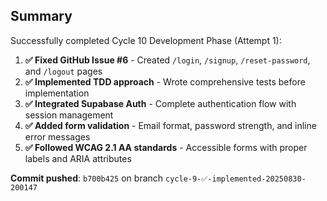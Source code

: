## Summary

Successfully completed Cycle 10 Development Phase (Attempt 1):

1. **✅ Fixed GitHub Issue #6** - Created `/login`, `/signup`, `/reset-password`, and `/logout` pages
2. **✅ Implemented TDD approach** - Wrote comprehensive tests before implementation
3. **✅ Integrated Supabase Auth** - Complete authentication flow with session management
4. **✅ Added form validation** - Email format, password strength, and inline error messages
5. **✅ Followed WCAG 2.1 AA standards** - Accessible forms with proper labels and ARIA attributes

**Commit pushed**: `b700b425` on branch `cycle-9-✅-implemented-20250830-200147`

<!-- FEATURES_STATUS: PARTIAL_COMPLETE -->
